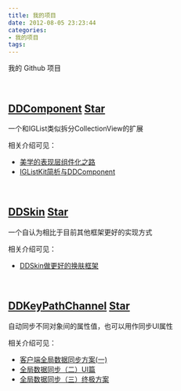 ```yaml
---
title: 我的项目
date: 2012-08-05 23:23:44
categories:
- 我的项目
tags:
---
```


我的 Github 项目

<!--more-->

<br>

## [DDComponent](https://github.com/djs66256/DDComponent) <a class="github-button" href="https://github.com/djs66256/DDComponent" data-icon="octicon-star" data-size="large" aria-label="Star djs66256/DDComponent on GitHub">Star</a>

一个和IGList类似拆分CollectionView的扩展

相关介绍可见：

- [美学的表现层组件化之路](/2017/04/09/2017-04-09-美学的表现层组件化之路/)
- [IGListKit简析与DDComponent](/2017/05/23/2017-05-23-IGListKit分析/)

<br>

## [DDSkin](https://github.com/djs66256/DDSkin)  <a class="github-button" href="https://github.com/djs66256/DDSkin" data-icon="octicon-star" data-size="large" aria-label="Star djs66256/DDSkin on GitHub">Star</a>

一个自认为相比于目前其他框架更好的实现方式

相关介绍可见：

- [DDSkin做更好的换肤框架](/2017/06/19/2017-06-19-DDSkin做更好的换肤框架/)

<br>

## [DDKeyPathChannel](https://github.com/djs66256/DDKeyPathChannel)  <a class="github-button" href="https://github.com/djs66256/DDKeyPathChannel" data-icon="octicon-star" data-size="large" aria-label="Star djs66256/DDKeyPathChannel on GitHub">Star</a>
自动同步不同对象间的属性值，也可以用作同步UI属性

相关介绍可见：

- [客户端全局数据同步方案(一)](/2017/04/02/2017-04-09-客户端全局数据同步方案一/)
- [全局数据同步（二）UI篇](/2017/04/09/2017-04-09-全局数据同步（二）UI篇/)
- [全局数据同步（三）终极方案](/2017/07/07/2017-07-07-全局数据同步（三）终极方案/)

<br>
